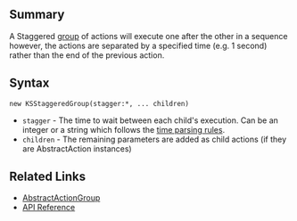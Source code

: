 ## Summary ##
A Staggered [group](ActionGroups.md) of actions will execute one after the other in a sequence however, the actions are separated by a specified time (e.g. 1 second) rather than the end of the previous action.

## Syntax ##
```
new KSStaggeredGroup(stagger:*, ... children)
```
  * `stagger` - The time to wait between each child's execution. Can be an integer or a string which follows the [time parsing rules](Timing#Parsing_time_strings.md).
  * `children` - The remaining parameters are added as child actions (if they are AbstractAction instances)

## Related Links ##
  * [AbstractActionGroup](AbstractActionGroup.md)
  * [API Reference](http://as3lib.org/kitchensync/docs/api/org/as3lib/kitchensync/action/KSStaggeredGroup.html)